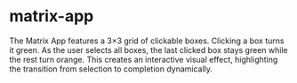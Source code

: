 # matrix-app
The Matrix App features a 3×3 grid of clickable boxes. Clicking a box turns it green. As the user selects all boxes, the last clicked box stays green while the rest turn orange. This creates an interactive visual effect, highlighting the transition from selection to completion dynamically.
